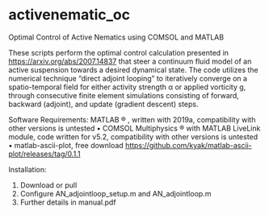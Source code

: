 # activenematic_oc

Optimal Control of Active Nematics using COMSOL and MATLAB

These scripts perform the optimal control calculation presented in https://arxiv.org/abs/2007.14837 that steer a continuum fluid model of an active suspension towards a desired dynamical state. The code utilizes the numerical technique “direct adjoint looping” to iteratively converge on a spatio-temporal field for either activity strength α or applied vorticity g, through consecutive finite element simulations consisting of forward, backward (adjoint), and update (gradient descent) steps.

Software Requirements:
MATLAB ® , written with 2019a, compatibility with other versions is untested
• COMSOL Multiphysics ® with MATLAB LiveLink module, code written for v5.2, compatibility
with other versions is untested
• matlab-ascii-plot, free download https://github.com/kyak/matlab-ascii-plot/releases/tag/0.1.1

Installation:
1. Download or pull
2. Configure AN_adjointloop_setup.m and AN_adjointloop.m
3. Further details in manual.pdf
